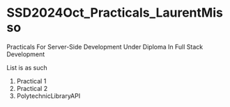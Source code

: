 # SSD2024Oct_Practicals_LaurentMisso
Practicals For Server-Side Development Under Diploma In Full Stack Development


List is as such
1. Practical 1
2. Practical 2
3. PolytechnicLibraryAPI
